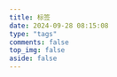 ```yaml
---
title: 标签
date: 2024-09-28 08:15:08
type: "tags"
comments: false
top_img: false
aside: false
---
```

